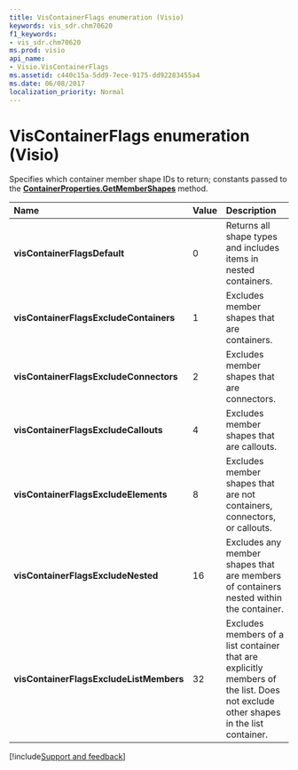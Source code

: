 ```yaml
---
title: VisContainerFlags enumeration (Visio)
keywords: vis_sdr.chm70620
f1_keywords:
- vis_sdr.chm70620
ms.prod: visio
api_name:
- Visio.VisContainerFlags
ms.assetid: c440c15a-5dd9-7ece-9175-dd92283455a4
ms.date: 06/08/2017
localization_priority: Normal
---
```



# VisContainerFlags enumeration (Visio)

Specifies which container member shape IDs to return; constants passed to the  **[ContainerProperties.GetMemberShapes](Visio.ContainerProperties.GetMemberShapes.md)** method.



|Name|Value|Description|
|:-----|:-----|:-----|
| **visContainerFlagsDefault**|0|Returns all shape types and includes items in nested containers.|
| **visContainerFlagsExcludeContainers**|1|Excludes member shapes that are containers.|
| **visContainerFlagsExcludeConnectors**|2|Excludes member shapes that are connectors.|
| **visContainerFlagsExcludeCallouts**|4|Excludes member shapes that are callouts.|
| **visContainerFlagsExcludeElements**|8|Excludes member shapes that are not containers, connectors, or callouts.|
| **visContainerFlagsExcludeNested**|16|Excludes any member shapes that are members of containers nested within the container.|
| **visContainerFlagsExcludeListMembers**|32|Excludes members of a list container that are explicitly members of the list. Does not exclude other shapes in the list container.|

[!include[Support and feedback](~/includes/feedback-boilerplate.md)]